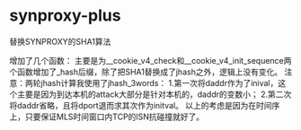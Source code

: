 # synproxy-plus
替换SYNPROXY的SHA1算法


增加了几个函数：
主要是为__cookie_v4_check和__cookie_v4_init_sequence两个函数增加了_hash后缀，除了把SHA1替换成了jhash之外，逻辑上没有变化。
注意：两轮jhash计算我使用了jhash_3words：
1.第一次将daddr作为了inival，这个主要是因为到达本机的attack大部分是针对本机的，daddr的变数小；
2.第二次将daddr省略，且将dport退而求其次作为initval。
以上的考虑是因为在时间序上，只要保证MLS时间窗口内TCP的ISN抗碰撞就好了。
